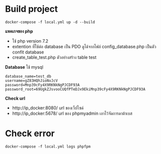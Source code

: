 # Build project
```
docker-compose -f local.yml up -d --build
```

**แพคเกจของ php**
* ใช้ php version 7.2
* extention ที่ใช้ต่อ database เป็น PDO ดูได้จากไฟล์ config_database.php เป็นตัว confit database
* create_table_test.php ตัวอย่างสร้าง table test


**Database**
ใช้ mysql
```
database_name=test_db
username=gZ83HQhJioNvJcV
password=Mnp39cFy4X9RKNkNgPJCDF93A
password_root=69UgkZJsvooCUQfPTeDJx9EkiMnp39cFy4X9RKNkNgPJCDF93A
```

**Check url**
* http://ip_docker:8080/ url ของเว็ปไซด์
* http://ip_docker:5678/ url ของ phpmyadmin เอาไว้จัดการดาต้าเบส


# Check error
```
docker-compose -f local.yml logs phpfpm
```